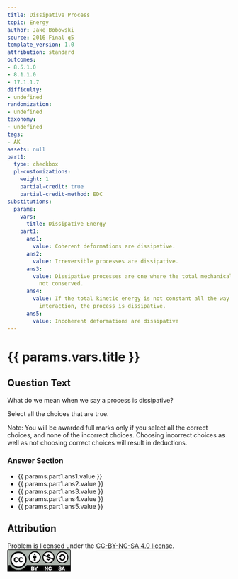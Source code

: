 ```yaml
---
title: Dissipative Process
topic: Energy
author: Jake Bobowski
source: 2016 Final q5
template_version: 1.0
attribution: standard
outcomes:
- 8.5.1.0
- 8.1.1.0
- 17.1.1.7
difficulty:
- undefined
randomization:
- undefined
taxonomy:
- undefined
tags:
- AK
assets: null
part1:
  type: checkbox
  pl-customizations:
    weight: 1
    partial-credit: true
    partial-credit-method: EDC
substitutions:
  params:
    vars:
      title: Dissipative Energy
    part1:
      ans1:
        value: Coherent deformations are dissipative.
      ans2:
        value: Irreversible processes are dissipative.
      ans3:
        value: Dissipative processes are one where the total mechanical energy is
          not conserved.
      ans4:
        value: If the total kinetic energy is not constant all the way through the
          interaction, the process is dissipative.
      ans5:
        value: Incoherent deformations are dissipative
---
```

# {{ params.vars.title }}

## Question Text

What do we mean when we say a process is dissipative?

Select all the choices that are true.

Note: You will be awarded full marks only if you select all the correct choices, and none of the incorrect choices. Choosing incorrect choices as well as not choosing correct choices will result in deductions.

### Answer Section

- {{ params.part1.ans1.value }}
- {{ params.part1.ans2.value }}
- {{ params.part1.ans3.value }}
- {{ params.part1.ans4.value }}
- {{ params.part1.ans5.value }}

## Attribution

Problem is licensed under the [CC-BY-NC-SA 4.0 license](https://creativecommons.org/licenses/by-nc-sa/4.0/).<br> ![The Creative Commons 4.0 license requiring attribution-BY, non-commercial-NC, and share-alike-SA license.](https://raw.githubusercontent.com/firasm/bits/master/by-nc-sa.png)